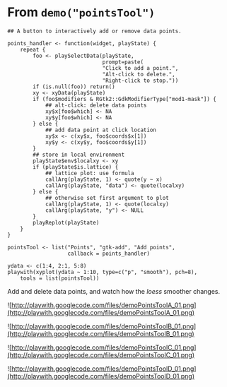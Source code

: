 # From `demo("pointsTool")` #

```
## A button to interactively add or remove data points.

points_handler <- function(widget, playState) {
    repeat {
        foo <- playSelectData(playState,
                              prompt=paste(
                              "Click to add a point.",
                              "Alt-click to delete.",
                              "Right-click to stop."))
        if (is.null(foo)) return()
        xy <- xyData(playState)
        if (foo$modifiers & RGtk2::GdkModifierType["mod1-mask"]) {
            ## alt-click: delete data points
            xy$x[foo$which] <- NA
            xy$y[foo$which] <- NA
        } else {
            ## add data point at click location
            xy$x <- c(xy$x, foo$coords$x[1])
            xy$y <- c(xy$y, foo$coords$y[1])
        }
        ## store in local environment
        playState$env$localxy <- xy
        if (playState$is.lattice) {
            ## lattice plot: use formula
            callArg(playState, 1) <- quote(y ~ x)
            callArg(playState, "data") <- quote(localxy)
        } else {
            ## otherwise set first argument to plot
            callArg(playState, 1) <- quote(localxy)
            callArg(playState, "y") <- NULL
        }
        playReplot(playState)
    }
}

pointsTool <- list("Points", "gtk-add", "Add points",
                   callback = points_handler)

ydata <- c(1:4, 2:1, 5:8)
playwith(xyplot(ydata ~ 1:10, type=c("p", "smooth"), pch=8),
	tools = list(pointsTool))
```

Add and delete data points, and watch how the _loess_ smoother changes.

![http://playwith.googlecode.com/files/demoPointsToolA_01.png](http://playwith.googlecode.com/files/demoPointsToolA_01.png)

![http://playwith.googlecode.com/files/demoPointsToolB_01.png](http://playwith.googlecode.com/files/demoPointsToolB_01.png)

![http://playwith.googlecode.com/files/demoPointsToolC_01.png](http://playwith.googlecode.com/files/demoPointsToolC_01.png)

![http://playwith.googlecode.com/files/demoPointsToolD_01.png](http://playwith.googlecode.com/files/demoPointsToolD_01.png)